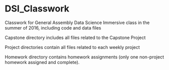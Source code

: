 # DSI_Classwork

Classwork for General Assembly Data Science Immersive class in the summer of 2016, including code and data files

Capstone directory includes all files related to the Capstone Project

Project directories contain all files related to each weekly project

Homework directory contains homework assignments (only one non-project homework assigned and complete).

